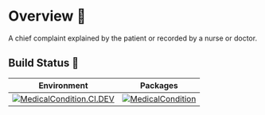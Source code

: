 # Overview 📝

A chief complaint explained by the patient or recorded by a nurse or doctor.

## Build Status 🚦

| Environment | Packages|
|------|-------|
|[![MedicalCondition.CI.DEV](https://github.com/SampoornaSwarajFoundation/PHC_Microservice_MedicalCondition/actions/workflows/medicalcondition-dev.yml/badge.svg)](https://github.com/SampoornaSwarajFoundation/PHC_Microservice_MedicalCondition/actions/workflows/medicalcondition-dev.yml)| [![MedicalCondition](https://img.shields.io/badge/docker-medicalcondition-blue?logo=Docker&logoColor=white)](https://github.com/SampoornaSwarajFoundation/PHC_Microservice_MedicalCondition/pkgs/container/medical-condition)|
